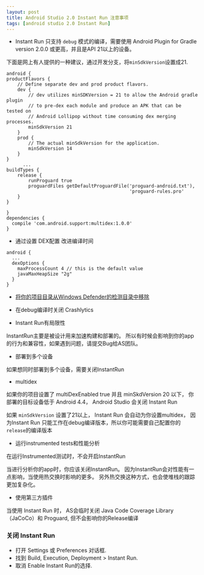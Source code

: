```yaml
---
layout: post
title: Android Studio 2.0 Instant Run 注意事项
tags: [android studio 2.0 Instant Run]
---
```


* Instant Run 只支持 `debug` 模式的编译，需要使用 Android Plugin for Gradle version 2.0.0 或更高，并且是API 21以上的设备。

下面是网上有人提供的一种建议，通过开发分支，将`minSdkVersion`设置成21.
```
android {
productFlavors {
    // Define separate dev and prod product flavors.
    dev {
        // dev utilizes minSDKVersion = 21 to allow the Android gradle plugin
        // to pre-dex each module and produce an APK that can be tested on
        // Android Lollipop without time consuming dex merging processes.
        minSdkVersion 21
    }
    prod {
        // The actual minSdkVersion for the application.
        minSdkVersion 14
    }
}
      ...
buildTypes {
    release {
        runProguard true
        proguardFiles getDefaultProguardFile('proguard-android.txt'),
                                             'proguard-rules.pro'
    }
}

}
dependencies {
  compile 'com.android.support:multidex:1.0.0'
}
```

* 通过设置 DEX配置 改进编译时间

```
android {
  ...
  dexOptions {
    maxProcessCount 4 // this is the default value
    javaMaxHeapSize "2g"
  }
}
```


* [将你的项目目录从Windows Defender的检测目录中移除]

[将你的项目目录从Windows Defender的检测目录中移除]:http://answers.microsoft.com/en-us/protect/wiki/protect_defender-protect_scanning/how-to-exclude-a-filefolder-from-windows-defender/f32ee18f-a012-4f02-8611-0737570e8eee

* 在debug编译时关闭 Crashlytics

* Instant Run有局限性

InstantRun主要是被设计用来加速构建和部署的。 所以有时候会影响到你的app的行为和兼容性，如果遇到问题，请提交Bug给AS团队。

* 部署到多个设备

如果想同时部署到多个设备，需要关闭InstantRun

* multidex

如果你的项目设置了 multiDexEnabled true 并且 minSkdVersion 20 以下， 你部署的目标设备低于 Android 4.4，
Android Studio 会关闭 Instant Run

如果 `minSdkVersion` 设置了21以上， Instant Run 会自动为你设置multidex，
因为Instant Run 只能工作在debug编译版本，所以你可能需要自己配置你的`release`的编译版本

* 运行instrumented tests和性能分析

在运行Instrumented测试时，不会开启InstantRun

当进行分析你的app时，你应该关闭InstantRun。 因为InstantRun会对性能有一点影响，当使用热交换时影响的更多。
另外热交换这种方式，也会使堆栈的跟踪更加复杂化。


* 使用第三方插件

当使用 Instant Run 时， AS会临时关闭 Java Code Coverage Library （JaCoCo）和 Proguard, 但不会影响你的Release编译

### 关闭 Instant Run

* 打开 Settings 或 Preferences 对话框.
* 找到 Build, Execution, Deployment > Instant Run.
* 取消 Enable Instant Run的选择.
